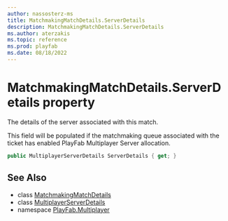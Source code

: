 ```yaml
---
author: nassosterz-ms
title: MatchmakingMatchDetails.ServerDetails
description: MatchmakingMatchDetails.ServerDetails
ms.author: aterzakis
ms.topic: reference
ms.prod: playfab
ms.date: 08/18/2022
---
```


# MatchmakingMatchDetails.ServerDetails property

The details of the server associated with this match.

This field will be populated if the matchmaking queue associated with the ticket has enabled PlayFab Multiplayer Server allocation.

```csharp
public MultiplayerServerDetails ServerDetails { get; }
```

## See Also

* class [MatchmakingMatchDetails](../MatchmakingMatchDetails.md)
* class [MultiplayerServerDetails](../MultiplayerServerDetails.md)
* namespace [PlayFab.Multiplayer](../../PlayFabMultiplayerSDK.md)

